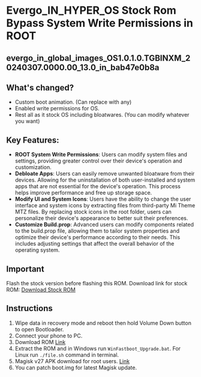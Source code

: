 # Evergo_IN_HYPER_OS Stock Rom Bypass System Write Permissions in ROOT
## evergo_in_global_images_OS1.0.1.0.TGBINXM_20240307.0000.00_13.0_in_bab47e0b8a

## What's changed?
- Custom boot animation. (Can replace with any)
- Enabled write permissions for OS.
- Rest all as it stock OS including bloatwares. (You can modify whatever you want)

## Key Features:
- **ROOT System Write Permissions**: Users can modify system files and settings, providing greater control over their device's operation and customization.
- **Debloate Apps**: Users can easily remove unwanted bloatware from their devices. Allowing for the uninstallation of both user-installed and system apps that are not essential for the device's operation. This process helps improve performance and free up storage space.
- **Modify UI and System Icons**: Users have the ability to change the user interface and system icons by extracting files from third-party Mi Theme MTZ files. By replacing stock icons in the root folder, users can personalize their device's appearance to better suit their preferences.
- **Customize Build.prop**: Advanced users can modify components related to the build.prop file, allowing them to tailor system properties and optimize their device's performance according to their needs. This includes adjusting settings that affect the overall behavior of the operating system.

## Important
Flash the stock version before flashing this ROM.
Download link for stock ROM: [Download Stock ROM](https://cdnorg.d.miui.com/OS1.0.1.0.TGBINXM/evergo_in_global_images_OS1.0.1.0.TGBINXM_20240307.0000.00_13.0_in_bab47e0b8a.tgz)

## Instructions
1. Wipe data in recovery mode and reboot then hold Volume Down button to open Bootloader.
2. Connect your phone to PC.
3. Download ROM [Link](https://1drv.ms/u/s!AoPDrs66dJKzdWczvAagFTT-1Gs?e=bXXunv)
4. Extract the ROM and in Windows run `WinFastboot_Upgrade.bat`. For Linux run `./file.sh` command in terminal.
5. Magisk v27 APK download for root users. [Link](https://github.com/topjohnwu/Magisk/releases/download/v27.0/Magisk-v27.0.apk)
6. You can patch boot.img for latest Magisk update.
